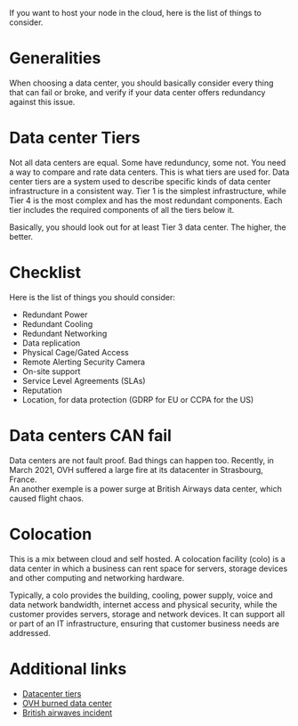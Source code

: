 If you want to host your node in the cloud, here is the list of things to consider.

# Generalities
When choosing a data center, you should basically consider every thing that can fail or broke, and verify if your data center offers redundancy against this issue.

# Data center Tiers
Not all data centers are equal. Some have redunduncy, some not. You need a way to compare and rate data centers. This is what tiers are used for. Data center tiers are a system used to describe specific kinds of data center infrastructure in a consistent way. Tier 1 is the simplest infrastructure, while Tier 4 is the most complex and has the most redundant components. Each tier includes the required components of all the tiers below it.  

Basically, you should look out for at least Tier 3 data center. The higher, the better.

# Checklist
Here is the list of things you should consider:

- Redundant Power
- Redundant Cooling
- Redundant Networking
- Data replication
- Physical Cage/Gated Access
- Remote Alerting Security Camera
- On-site support
- Service Level Agreements (SLAs)
- Reputation
- Location, for data protection (GDRP for EU or CCPA for the US)

# Data centers CAN fail
Data centers are not fault proof. Bad things can happen too. Recently, in March 2021, OVH suffered a large fire at its datacenter in Strasbourg, France.  
An another exemple is a power surge at British Airways data center, which caused flight chaos.

# Colocation
This is a mix between cloud and self hosted. A colocation facility (colo) is a data center in which a business can rent space for servers, storage devices and other computing and networking hardware.

Typically, a colo provides the building, cooling, power supply, voice and data network bandwidth, internet access and physical security, while the customer provides servers, storage and network devices. It can support all or part of an IT infrastructure, ensuring that customer business needs are addressed.

# Additional links
- [Datacenter tiers](https://www.hpe.com/us/en/what-is/data-center-tiers.html)
- [OVH burned data center](https://www.datacenterdynamics.com/en/opinions/ovhclouds-data-center-fire-one-year-on-what-do-we-know/)
- [British airwaves incident](https://www.techcentral.ie/power-surge-british-airways-data-centre-causes-flight-chaos/)
